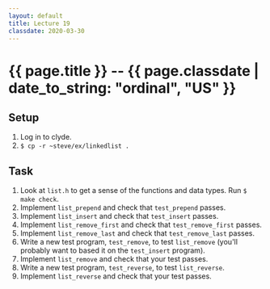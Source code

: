 ```yaml
---
layout: default
title: Lecture 19
classdate: 2020-03-30
---
```

# {{ page.title }} -- {{ page.classdate | date_to_string: "ordinal", "US" }}

## Setup
1. Log in to clyde.
2. `$ cp -r ~steve/ex/linkedlist .`

## Task
1. Look at `list.h` to get a sense of the functions and data types. Run
   `$ make check`.
2. Implement `list_prepend` and check that `test_prepend` passes.
3. Implement `list_insert` and check that `test_insert` passes.
4. Implement `list_remove_first` and check that `test_remove_first` passes.
5. Implement `list_remove_last` and check that `test_remove_last` passes.
6. Write a new test program, `test_remove`, to test `list_remove` (you'll
   probably want to based it on the `test_insert` program).
7. Implement `list_remove` and check that your test passes.
8. Write a new test program, `test_reverse`, to test `list_reverse`.
9. Implement `list_reverse` and check that your test passes.
